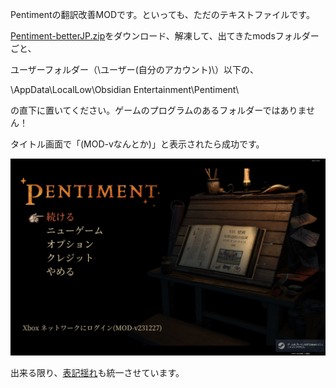 Pentimentの翻訳改善MODです。といっても、ただのテキストファイルです。

[Pentiment-betterJP.zip](https://github.com/youkoseki/pentiment-betterjp/raw/main/Pentiment-betterJP.zip)をダウンロード、解凍して、出てきたmodsフォルダーごと、

ユーザーフォルダー（\\ユーザー\(自分のアカウント)\）以下の、

\AppData\LocalLow\Obsidian Entertainment\Pentiment\

の直下に置いてください。ゲームのプログラムのあるフォルダーではありません！

タイトル画面で「(MOD-vなんとか)」と表示されたら成功です。

![test image](title_screen.jpg)

出来る限り、[表記揺れ](https://github.com/youkoseki/pentiment-betterjp/blob/main/tools/2-machinecorrect.py)も統一させています。